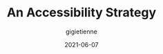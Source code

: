 ---
author: gigietienne
date: 2021-06-07
layout: post.njk
publisher: linkedin
tags:
  - accessibility
target_url: https://www.linkedin.com/pulse/accessibility-strategy-gigi-etienne/
title: An Accessibility Strategy
---